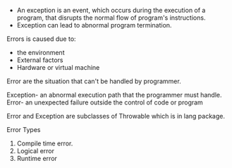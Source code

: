 - An exception is an event, which occurs during the execution of a program, that disrupts the normal flow of program's instructions.
- Exception can lead to abnormal program termination. 

Errors is caused due to:
- the environment
- External factors
- Hardware or virtual machine

Error are the situation that can't be handled by programmer.

Exception- an abnormal execution path that the programmer must handle.
Error- an unexpected failure outside the control of code or program

Error and Exception are subclasses of Throwable which is in lang package.

Error Types
1. Compile time error.
2.  Logical error
3. Runtime error